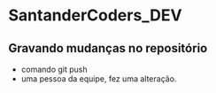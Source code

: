 # SantanderCoders_DEV

## Gravando mudanças no repositório
* comando git push
* uma pessoa da equipe, fez uma alteração.
